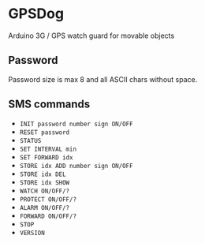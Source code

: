 # GPSDog
Arduino 3G / GPS watch guard for movable objects

## Password
Password size is max 8 and all ASCII chars without space.

## SMS commands

- ```INIT password number sign ON/OFF```
- ```RESET password```
- ```STATUS```
- ```SET INTERVAL min```
- ```SET FORWARD idx```
- ```STORE idx ADD number sign ON/OFF```
- ```STORE idx DEL```
- ```STORE idx SHOW```
- ```WATCH ON/OFF/?```
- ```PROTECT ON/OFF/?```
- ```ALARM ON/OFF/?```
- ```FORWARD ON/OFF/?```
- ```STOP```
- ```VERSION```
